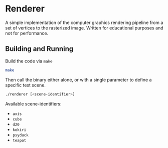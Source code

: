 # Renderer

A simple implementation of the computer graphics rendering pipeline from a set of vertices to the rasterized image.
Written for educational purposes and not for performance.

## Building and Running

Build the code via `make`

```bash
make
```

Then call the binary either alone, or with a single parameter to define a specific test scene.

```bash
./renderer [<scene-identifier>]
```

Available scene-identifiers:
- `axis`
- `cube`
- `d20`
- `kokiri`
- `psyduck`
- `teapot`
